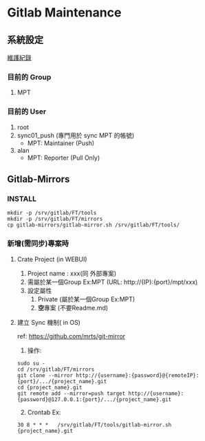 # Gitlab Maintenance


## 系統設定 
[維護紀錄](log.md)

### 目前的 Group 
1. MPT

### 目前的 User 

1. root  		
2. sync01_push 	(專門用於 sync MPT 的帳號)
	* MPT: Maintainer (Push)
3. alan
	* MPT: Reporter (Pull Only)

## Gitlab-Mirrors 

### INSTALL
```
mkdir -p /srv/gitlab/FT/tools
mkdir -p /srv/gitlab/FT/mirrors
cp gitlab-mirrors/gitlab-mirror.sh /srv/gitlab/FT/tools/

```

### 新增(需同步)專案時 

1. Crate Project (in WEBUI)
	1. Project name : xxx(同 外部專案) 
	2. 需屬於某一個Group Ex:MPT   (URL: http://{IP}:{port}/mpt/xxx)
	3. 設定屬性
		1. Private (屬於某一個Group Ex:MPT)
		2. **空**專案 (不要Readme.md)

2. 建立 Sync 機制( in OS) 

	ref: https://github.com/mrts/git-mirror
	
	1. 操作:
	```
	sudo su -
	cd /srv/gitlab/FT/mirrors
	git clone --mirror http://{username}:{password}@{remoteIP}:{port}/.../{project_name}.git
	cd {project_name}.git
	git remote add --mirror=push target http://{username}:{password}@127.0.0.1:{port}/.../{project_name}.git
	```
	2. Crontab Ex:
	```
	30 8 * * *   /srv/gitlab/FT/tools/gitlab-mirror.sh {project_name}.git
	```
